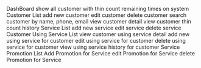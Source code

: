 DashBoard
	show all customer with thin count remaining times on system
Customer List
	add new customer
	edit customer
	delete customer
	search customer by name, phone, email
	view customer detail
	view customer thin count history
Service List
	add new service
	edit service
	delete service
Customer Using Service List
	view customer using service detail
	add new using service for customer
	edit using service for customer
	delete using service for customer
	view using service history for customer
Service Promotion List
	Add Promotion for Service
	edit Promotion for Service
	delete Promotion for Service
